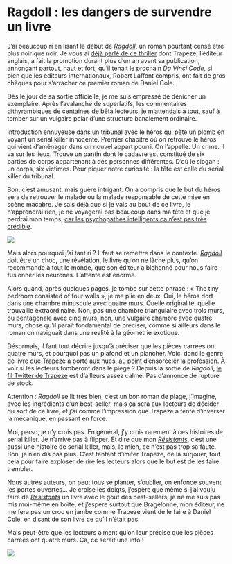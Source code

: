 # Ragdoll : les dangers de survendre un livre

J’ai beaucoup ri en lisant le début de [*Ragdoll*](https://www.amazon.fr/Ragdoll-%C3%A9dition-fran%C3%A7aise-Daniel-COLE/dp/2221197720/), un roman pourtant censé être plus noir que noir. Je vous ai [déjà parlé de ce thriller](https://tcrouzet.com/2017/01/31/comment-se-faire-editer/) dont Trapeze, l’éditeur anglais, a fait la promotion durant plus d’un an avant sa publication, annonçant partout, haut et fort, qu’il tenait le prochain *Da Vinci Code*, si bien que les éditeurs internationaux, Robert Laffont compris, ont fait de gros chèques pour s’arracher ce premier roman de Daniel Cole.<span id="more-44968"></span>

Dès le jour de sa sortie officielle, je me suis empressé de dénicher un exemplaire. Après l’avalanche de superlatifs, les commentaires dithyrambiques de centaines de bêta lecteurs, je m’attendais à tout, sauf à tomber sur un vulgaire polar d’une structure banalement ordinaire.

Introduction ennuyeuse dans un tribunal avec le héros qui pète un plomb en voyant un serial killer innocenté. Premier chapitre où on retrouve le héros qui vient d’aménager dans un nouvel appart pourri. On l’appelle. Un crime. Il va sur les lieux. Trouve un pantin dont le cadavre est constitué de six parties de corps appartenant à des personnes différentes. D’où le slogan : un corps, six victimes. Pour piquer notre curiosité : la tête est celle du serial killer du tribunal.

Bon, c’est amusant, mais guère intrigant. On a compris que le but du héros sera de retrouver le malade ou la malade responsable de cette mise en scène macabre. Je sais déjà que si je vais au bout de ce livre, je n’apprendrai rien, je ne voyagerai pas beaucoup dans ma tête et que je perdrai mon temps, [car les psychopathes intelligents ça n’est pas très crédible](https://www.newscientist.com/article/2118547-real-life-psychopaths-actually-have-below-average-intelligence/).

![](https://tcrouzet.com/images_tc/2017/02/Le-silence-des-agneaux.jpg)

Mais alors pourquoi j’ai tant ri ? Il faut se remettre dans le contexte. [*Ragdoll*](https://www.amazon.fr/Ragdoll-%C3%A9dition-fran%C3%A7aise-Daniel-COLE/dp/2221197720/) doit être un choc, une révélation, le livre qu’on ne lâche plus, qu’on recommande à tout le monde, que son éditeur a bichonné pour nous faire fusionner les neurones. L’attente est énorme.

Alors quand, après quelques pages, je tombe sur cette phrase : « The tiny bedroom consisted of four walls », je me plie en deux. Oui, le héros dort dans une chambre minuscule avec quatre murs. Quelle originalité, quelle trouvaille extraordinaire. Non, pas une chambre triangulaire avec trois murs, ou pentagonale avec cinq murs, non, une vulgaire chambre avec quatre murs, chose qu’il paraît fondamental de préciser, comme si ailleurs dans le roman on naviguait dans une réalité à la géométrie exotique.

Désormais, il faut tout décrire jusqu’à préciser que les pièces carrées ont quatre murs, et pourquoi pas un plafond et un plancher. Voici donc le genre de livre que Trapeze a porté aux nues, au point d’ensorceler la profession. À voir si les lecteurs tomberont dans le piège ? Depuis la sortie de *Ragdoll*, [le fil Twitter de Trapeze](https://twitter.com/TrapezeBooks) est d’ailleurs assez calme. Pas d’annonce de rupture de stock.

Attention : *Ragdoll* se lit très bien, c’est un bon roman de plage, j’imagine, avec les ingrédients d’un best-seller, mais ça sera aux lecteurs de décider du sort de ce livre, et j’ai comme l’impression que Trapeze a tenté d’inverser la mécanique, en passant en force.

Moi, perso, je n’y crois pas. En général, j’y crois rarement à ces histoires de serial killer. Je n’arrive pas à flipper. Et dire que mon [*Résistants*](https://tcrouzet.com/resistants/), c’est une aussi une histoire de serial killer, mais, le mien, ce n’est pas trop sa faute. Bon, je n’en dis pas plus. C’est tentant d’imiter Trapeze, de la surjouer, tout cela pour faire exploser de rire les lecteurs alors que le but est de les faire trembler.

Nous autres auteurs, on peut tous se planter, s’oublier, on enfonce souvent les portes ouvertes… Je croise les doigts, j’espère que même si j’ai voulu faire de [*Résistants*](https://tcrouzet.com/resistants/) un livre avec le goût des best-sellers, je ne me suis pas mis moi-même en boîte, et j’espère surtout que Bragelonne, mon éditeur, ne me fera pas un croc en jambe comme Trapeze vient de le faire à Daniel Cole, en disant de son livre ce qu’il n’était pas.

Mais peut-être que les lecteurs aiment qu’on leur précise que les pièces carrées ont quatre murs. Ça, ce serait une info !

![](https://tcrouzet.com/images_tc/2017/02/ragdoll.jpg)